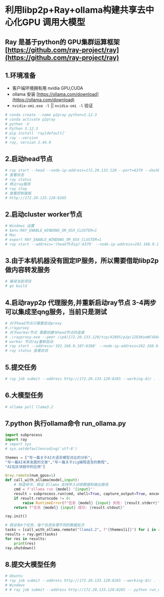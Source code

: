 # 利用libp2p+Ray+ollama构建共享去中心化GPU 调用大模型
## Ray 是基于python的 GPU集群运算框架 [https://github.com/ray-project/ray](https://github.com/ray-project/ray)
## 1.环境准备
- 客户端环境拥有用 nvidia GPU,CUDA
- ollama 安装 [https://ollama.com/download](https://ollama.com/download)
- `nvidia-smi.exe -l` || `nvidia-smi -l` 验证
```bash
# conda create --name p2pray python=3.12.3
# conda activate p2pray
# python -V
# Python 3.12.3
# pip install 'ray[default]'
# ray --version
# ray, version 2.44.0
```
## 2.启动head节点
```bash
# ray start --head --node-ip-address=172.20.133.120 --port=6379 --dashboard-host=172.20.133.120 --dashboard-port=8265
# 查看状态
# ray status
# 停止ray服务
# ray stop
# 查看控制面板
# http://172.20.133.120:8265
```
## 2.启动cluster worker节点
```bash
# Windows 设置
# $env:RAY_ENABLE_WINDOWS_OR_OSX_CLUSTER=1
# Mac
# export RAY_ENABLE_WINDOWS_OR_OSX_CLUSTER=1
# ray start --address='(head节点ip):6379' --node-ip-address=192.168.0.107 
```
## 3.由于本机机器没有固定IP服务，所以需要借助libp2p 做内容转发服务
```bash
# 编译当前项目
# go build
```
## 4.启动rayp2p 代理服务,并重新启动ray节点 3-4两步可以集成至qng服务，当前只是测试
```bash
# 对于head节点只需要启动proxy
#./rayproxy
# 对于worker节点 需要创建与head节点的连接
# .\rayproxy.exe --peer /ip4/172.20.133.120/tcp/42895/p2p/12D3KooWCVb84GmLUpV1uwc6uHKsJxj8JHTwJiNshmTj3pjBeque --localproxy 192.168.0.107:6380
# worker 节点ray重新启动
# ray start --address='192.168.0.107:6380' --node-ip-address=192.168.0.107
# ray status 查看状态
```
## 5.提交任务
```bash
# ray job submit --address http://172.20.133.120:8265 --working-dir . -- python task.py
```
## 6.大模型任务
```bash
# ollama pull llama3.2
```
## 7.python 执行ollama命令 run_ollama.py
```python
import subprocess
import ray
# import sys
# sys.setdefaultencoding('utf-8')

themes = ["写一篇关于AI大语言模型对比的分析",
"写一篇AI未来发展的文章","写一篇关于zig编程语言的教程",
"AI在区块链中的应用"]

@ray.remote(num_gpus=1)
def call_with_ollama(model,input):
    # 构造命令，假设 Ollama 支持传入训练数据和输出路径
    cmd = f'ollama run {model} "{input}"'
    result = subprocess.run(cmd, shell=True, capture_output=True, encoding="utf-8", text=True)
    if result.returncode != 0:
        raise RuntimeError(f"任务 {model} {input} 失败: {result.stderr}")
    return f"任务 {model} {input} 成功: {result.stdout}"

ray.init()

# 假设有4个任务，每个任务处理不同的数据批次
tasks = [call_with_ollama.remote("llama3.2", f"{themes[i]}") for i in range(4)]
results = ray.get(tasks)
for res in results:
    print(res)
ray.shutdown()

```
## 8.提交大模型任务
```bash
# Ubuntu
# ray job submit --address http://172.20.133.120:8265 --working-dir . -- python run_ollama.py
# Windows
# # ray job submit --address http://172.20.133.120:8265 -- python run_ollama.py
```